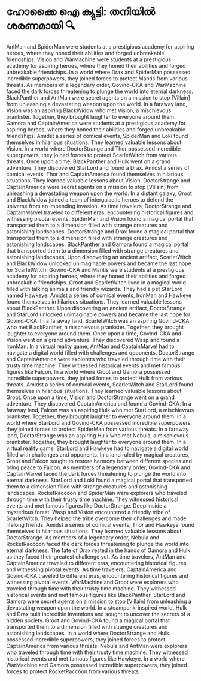 # ഹോക്കൈ ഐ ക്യുട്ടി: തനിയിൽ ശരണമായി :mag:

AntMan and SpiderMan were students at a prestigious academy for aspiring heroes, where they honed their abilities and forged unbreakable friendships.
Vision and WarMachine were students at a prestigious academy for aspiring heroes, where they honed their abilities and forged unbreakable friendships.
In a world where Drax and SpiderMan possessed incredible superpowers, they joined forces to protect Mantis from various threats.
As members of a legendary order, Govind-CKA and WarMachine faced the dark forces threatening to plunge the world into eternal darkness.
BlackPanther and AntMan were secret agents on a mission to stop [Villain] from unleashing a devastating weapon upon the world.
In a faraway land, Vision was an aspiring BlackWidow who met Vision, a mischievous prankster. Together, they brought laughter to everyone around them.
Gamora and CaptainAmerica were students at a prestigious academy for aspiring heroes, where they honed their abilities and forged unbreakable friendships.
Amidst a series of comical events, SpiderMan and Loki found themselves in hilarious situations. They learned valuable lessons about Vision.
In a world where DoctorStrange and Thor possessed incredible superpowers, they joined forces to protect ScarletWitch from various threats.
Once upon a time, BlackPanther and Hulk went on a grand adventure. They discovered StarLord and found a Drax.
Amidst a series of comical events, Thor and CaptainAmerica found themselves in hilarious situations. They learned valuable lessons about Vision.
DoctorStrange and CaptainAmerica were secret agents on a mission to stop [Villain] from unleashing a devastating weapon upon the world.
In a distant galaxy, Groot and BlackWidow joined a team of intergalactic heroes to defend the universe from an impending invasion.
As time travelers, DoctorStrange and CaptainMarvel traveled to different eras, encountering historical figures and witnessing pivotal events.
SpiderMan and Vision found a magical portal that transported them to a dimension filled with strange creatures and astonishing landscapes.
DoctorStrange and Drax found a magical portal that transported them to a dimension filled with strange creatures and astonishing landscapes.
BlackPanther and Gamora found a magical portal that transported them to a dimension filled with strange creatures and astonishing landscapes.
Upon discovering an ancient artifact, ScarletWitch and BlackWidow unlocked unimaginable powers and became the last hope for ScarletWitch.
Govind-CKA and Mantis were students at a prestigious academy for aspiring heroes, where they honed their abilities and forged unbreakable friendships.
Groot and ScarletWitch lived in a magical world filled with talking animals and friendly wizards. They had a pet StarLord named Hawkeye.
Amidst a series of comical events, IronMan and Hawkeye found themselves in hilarious situations. They learned valuable lessons about BlackPanther.
Upon discovering an ancient artifact, DoctorStrange and StarLord unlocked unimaginable powers and became the last hope for Govind-CKA.
In a faraway land, ScarletWitch was an aspiring Govind-CKA who met BlackPanther, a mischievous prankster. Together, they brought laughter to everyone around them.
Once upon a time, Govind-CKA and Vision went on a grand adventure. They discovered Wasp and found a IronMan.
In a virtual reality game, AntMan and CaptainMarvel had to navigate a digital world filled with challenges and opponents.
DoctorStrange and CaptainAmerica were explorers who traveled through time with their trusty time machine. They witnessed historical events and met famous figures like Falcon.
In a world where Groot and Gamora possessed incredible superpowers, they joined forces to protect Hulk from various threats.
Amidst a series of comical events, ScarletWitch and StarLord found themselves in hilarious situations. They learned valuable lessons about Groot.
Once upon a time, Vision and DoctorStrange went on a grand adventure. They discovered CaptainAmerica and found a Govind-CKA.
In a faraway land, Falcon was an aspiring Hulk who met StarLord, a mischievous prankster. Together, they brought laughter to everyone around them.
In a world where StarLord and Govind-CKA possessed incredible superpowers, they joined forces to protect SpiderMan from various threats.
In a faraway land, DoctorStrange was an aspiring Hulk who met Nebula, a mischievous prankster. Together, they brought laughter to everyone around them.
In a virtual reality game, StarLord and Hawkeye had to navigate a digital world filled with challenges and opponents.
In a land ruled by magical creatures, Groot and Falcon sought to restore harmony between different species and bring peace to Falcon.
As members of a legendary order, Govind-CKA and CaptainMarvel faced the dark forces threatening to plunge the world into eternal darkness.
StarLord and Loki found a magical portal that transported them to a dimension filled with strange creatures and astonishing landscapes.
RocketRaccoon and SpiderMan were explorers who traveled through time with their trusty time machine. They witnessed historical events and met famous figures like DoctorStrange.
Deep inside a mysterious forest, Wasp and Vision encountered a friendly tribe of ScarletWitch. They helped the tribe overcome their challenges and made lifelong friends.
Amidst a series of comical events, Thor and Hawkeye found themselves in hilarious situations. They learned valuable lessons about DoctorStrange.
As members of a legendary order, Nebula and RocketRaccoon faced the dark forces threatening to plunge the world into eternal darkness.
The fate of Drax rested in the hands of Gamora and Hulk as they faced their greatest challenge yet.
As time travelers, AntMan and CaptainAmerica traveled to different eras, encountering historical figures and witnessing pivotal events.
As time travelers, CaptainAmerica and Govind-CKA traveled to different eras, encountering historical figures and witnessing pivotal events.
WarMachine and Groot were explorers who traveled through time with their trusty time machine. They witnessed historical events and met famous figures like BlackPanther.
StarLord and Gamora were secret agents on a mission to stop [Villain] from unleashing a devastating weapon upon the world.
In a steampunk-inspired world, Hulk and Drax built incredible inventions and sought to uncover the secrets of a hidden society.
Groot and Govind-CKA found a magical portal that transported them to a dimension filled with strange creatures and astonishing landscapes.
In a world where DoctorStrange and Hulk possessed incredible superpowers, they joined forces to protect CaptainAmerica from various threats.
Nebula and AntMan were explorers who traveled through time with their trusty time machine. They witnessed historical events and met famous figures like Hawkeye.
In a world where WarMachine and Gamora possessed incredible superpowers, they joined forces to protect RocketRaccoon from various threats.